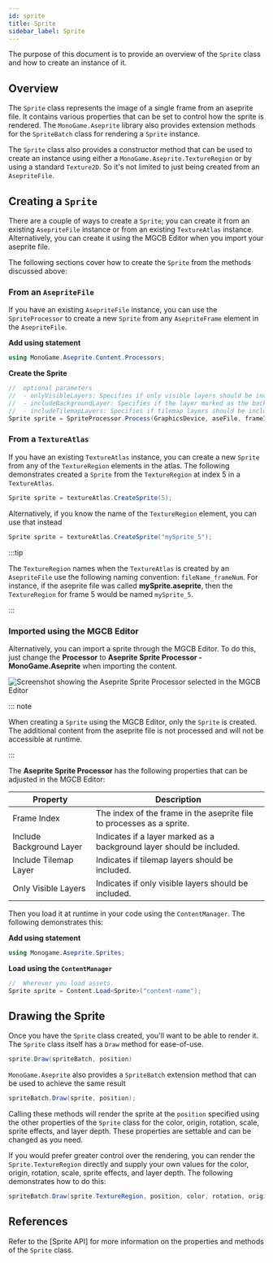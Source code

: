 ```yaml
---
id: sprite
title: Sprite
sidebar_label: Sprite
---
```


The purpose of this document is to provide an overview of the `Sprite` class and how to create an instance of it.

## Overview

The `Sprite` class represents the image of a single frame from an aseprite file. It contains various properties that can be set to control how the sprite is rendered. The `MonoGame.Aseprite` library also provides extension methods for the `SpriteBatch` class for rendering a `Sprite` instance.

The `Sprite` class also provides a constructor method that can be used to create an instance using either a `MonoGame.Aseprite.TextureRegion` or by using a standard `Texture2D`. So it's not limited to just being created from an `AsepriteFile`.

## Creating a `Sprite`

There are a couple of ways to create a `Sprite`; you can create it from an existing `AsepriteFile` instance or from an existing `TextureAtlas` instance. Alternatively, you can create it using the MGCB Editor when you import your aseprite file.

The following sections cover how to create the `Sprite` from the methods discussed above:

### From an `AsepriteFile`

If you have an existing `AsepriteFile` instance, you can use the `SpriteProcessor` to create a new `Sprite` from any `AsepriteFrame` element in the `AsepriteFile`.

**Add using statement**

```cs
using MonoGame.Aseprite.Content.Processors;
```

**Create the Sprite**

```cs
//  optional parameters
//  - onlyVisibleLayers: Specifies if only visible layers should be included. Default is true
//  - includeBackgroundLayer: Specifies if the layer marked as the background layer should be included.  Default is false.
//  - includeTilemapLayers: Specifies if tilemap layers should be included. Default is true.
Sprite sprite = SpriteProcessor.Process(GraphicsDevice, aseFile, frameIndex);
```

### From a `TextureAtlas`

If you have an existing `TextureAtlas` instance, you can create a new `Sprite` from any of the `TextureRegion` elements in the atlas. The following demonstrates created a `Sprite` from the `TextureRegion` at index 5 in a `TextureAtlas`.

```cs
Sprite sprite = textureAtlas.CreateSprite(5);
```

Alternatively, if you know the name of the `TextureRegion` element, you can use that instead

```cs
Sprite sprite = textureAtlas.CreateSprite("mySprite_5");
```

:::tip

The `TextureRegion` names when the `TextureAtlas` is created by an `AsepriteFile` use the following naming convention: `fileName_frameNum`. For instance, if the aseprite file was called **mySprite.aseprite**, then the `TextureRegion` for frame 5 would be named `mySprite_5`.

:::

### Imported using the MGCB Editor

Alternatively, you can import a sprite through the MGCB Editor. To do this, just change the **Processor** to **Aseprite Sprite Processor - MonoGame.Aseprite** when importing the content.

![Screenshot showing the Aseprite Sprite Processor selected in the MGCB Editor](/img/docs/guides/sprite/sprite-processor.png)


::: note

When creating a `Sprite` using the MGCB Editor, only the `Sprite` is created. The additional content from the aseprite file is not processed and will not be accessible at runtime.

:::


The **Aseprite Sprite Processor** has the following properties that can be adjusted in the MGCB Editor:

| Property                 | Description                                                           |
| ------------------------ | --------------------------------------------------------------------- |
| Frame Index              | The index of the frame in the aseprite file to processes as a sprite. |
| Include Background Layer | Indicates if a layer marked as a background layer should be included. |
| Include Tilemap Layer    | Indicates if tilemap layers should be included.                       |
| Only Visible Layers      | Indicates if only visible layers should be included.                  |

Then you load it at runtime in your code using the `ContentManager`.  The following demonstrates this:

**Add using statement**
```cs
using Monogame.Aseprite.Sprites;
```

**Load using the `ContentManager`**
```cs
//  Wherever you load assets.
Sprite sprite = Content.Load<Sprite>("content-name");
```


## Drawing the Sprite

Once you have the `Sprite` class created, you'll want to be able to render it. The `Sprite` class itself has a `Draw` method for ease-of-use.

```cs
sprite.Draw(spriteBatch, position)
```

`MonoGame.Aseprite` also provides a `SpriteBatch` extension method that can be used to achieve the same result

```cs
spriteBatch.Draw(sprite, position);
```

Calling these methods will render the sprite at the `position` specified using the other properties of the `Sprite` class for the color, origin, rotation, scale, sprite effects, and layer depth. These properties are settable and can be changed as you need.

If you would prefer greater control over the rendering, you can render the `Sprite.TextureRegion` directly and supply your own values for the color, origin, rotation, scale, sprite effects, and layer depth. The following demonstrates how to do this:

```cs
spriteBatch.Draw(sprite.TextureRegion, position, color, rotation, origin, scale, spriteEffects, layerDepth);
```

## References

Refer to the [Sprite API] for more information on the properties and methods of the `Sprite` class.

